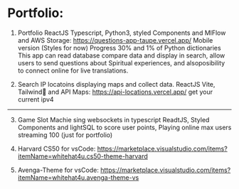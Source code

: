 # Portfolio:

1. Portfolio ReactJS Typescript, Python3, styled Components and MlFlow and AWS Storage: https://questions-app-taupe.vercel.app/
Mobile version (Styles for now) Progress 30% and 1% of Python dictionaries
This app can read database compare data and display in search, allow users to send questions about Spiritual experiences,
and alsoposibility to connect online for live translations.

2. Search IP locatoins displaying maps and collect data. ReactJS Vite, Tailwind🤢 and API Maps:
https://api-locations.vercel.app/
get your current ipv4

***

3. Game Slot Machie sing websockets in typescript ReadtJS, Styled Components and lightSQL to score user points,
Playing online max users streaming 100 (just for portfolio)

4. Harvard CS50 for vsCode: https://marketplace.visualstudio.com/items?itemName=whitehat4u.cs50-theme-harvard
5. Avenga-Theme for vsCode: https://marketplace.visualstudio.com/items?itemName=whitehat4u.avenga-theme-vs
